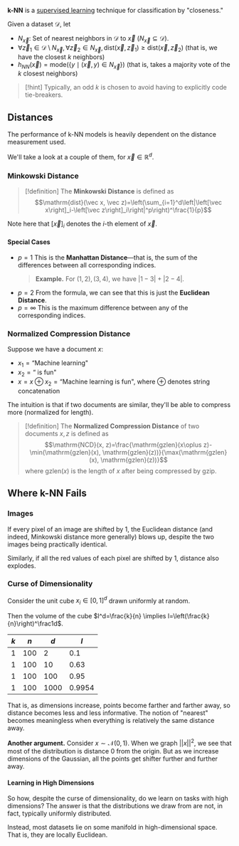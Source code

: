 
**k-NN** is a [supervised learning](Supervised%20Learning.md) technique for classification by "closeness."

Given a dataset $\mathcal D$, let
- $N_{\vec x}$: Set of nearest neighbors in $\mathcal D$ to $\vec x$ ($N_{\vec x} \subseteq \mathcal D$).
- $\forall \vec z_1 \in \mathcal D \setminus N_{\vec x}, \forall \vec z_2\in N_{\vec x}, \mathrm{dist}(\vec x, \vec z_1) \geq \mathrm{dist}(\vec x, \vec z_2)$ (that is, we have the closest $k$ neighbors)
- $h_{NN}(\vec x)=\mathrm{mode}(\{y\mid (\vec x, y)\in N_{\vec x}\})$ (that is, takes a majority vote of the $k$ closest neighbors)

>[!hint]
>Typically, an odd $k$ is chosen to avoid having to explicitly code tie-breakers.

## Distances

The performance of k-NN models is heavily dependent on the distance measurement used.

We'll take a look at a couple of them, for $\vec x \in \mathbb R^d$.

### Minkowski Distance

>[!definition]
>The **Minkowski Distance** is defined as $$\mathrm{dist}(\vec x, \vec z)=\left(\sum_{i=1}^d\left|\left[\vec x\right]_i-\left[\vec z\right]_i\right|^p\right)^\frac{1}{p}$$

Note here that $\left[\vec x\right]_i$ denotes the $i$-th element of $\vec x$.

#### Special Cases
- $p=1$
	This is the **Manhattan Distance**—that is, the sum of the differences between all corresponding indices.
	> **Example.** For $(1, 2), (3, 4)$, we have $|1-3|+|2-4|$. 
- $p=2$
	From the formula, we can see that this is just the **Euclidean Distance**.
- $p=\infty$
	This is the maximum difference between any of the corresponding indices.

### Normalized Compression Distance

Suppose we have a document $x$: 
- $x_1 = \text{``Machine learning"}$
- $x_2=\text{`` is fun"}$
- $x = x\oplus x_2=\text{``Machine learning is fun"}$, where $\oplus$ denotes string concatenation

The intuition is that if two documents are similar, they'll be able to compress more (normalized for length).

>[!definition]
>The **Normalized Compression Distance** of two documents $x, z$ is defined as
>$$\mathrm{NCD}(x, z)=\frac{\mathrm{gzlen}(x\oplus z)-\min(\mathrm{gzlen}(x), \mathrm{gzlen}(z))}{\max(\mathrm{gzlen}(x), \mathrm{gzlen}(z))}$$
>where $\mathrm{gzlen}(x)$ is the length of $x$ after being compressed by $\mathrm{gzip}$.

## Where k-NN Fails

### Images

If every pixel of an image are shifted by 1, the Euclidean distance (and indeed, Minkowski distance more generally) blows up, despite the two images being practically identical.

Similarly, if all the red values of each pixel are shifted by 1, distance also explodes.

### Curse of Dimensionality

Consider the unit cube $x_i\in[0, 1]^d$ drawn uniformly at random.

Then the volume of the cube $l^d=\frac{k}{n} \implies l=\left(\frac{k}{n}\right)^\frac1d$.

|$k$|$n$|$d$|$l$|
|-|-|-|-|
|1|100|2|0.1|
|1|100|10|0.63|
|1|100|100|0.95|
|1|100|1000|0.9954

That is, as dimensions increase, points become farther and farther away, so distance becomes less and less informative. The notion of "nearest" becomes meaningless when everything is relatively the same distance away.

**Another argument.** Consider $x\sim\mathcal N(0, 1)$. When we graph $||x||^2$, we see that most of the distribution is distance 0 from the origin. But as we increase dimensions of the Gaussian, all the points get shifter further and further away. 

#### Learning in High Dimensions

So how, despite the curse of dimensionality, do we learn on tasks with high dimensions? The answer is that the distributions we draw from are not, in fact, typically uniformly distributed. 

Instead, most datasets lie on some manifold in high-dimensional space. That is, they are locally Euclidean. 